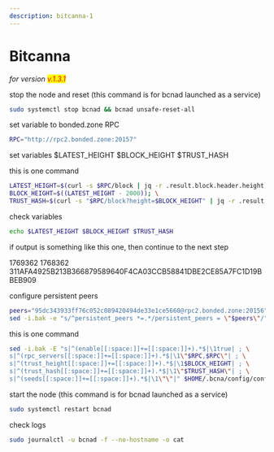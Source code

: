 ```yaml
---
description: bitcanna-1
---
```


# Bitcanna

_for version <mark style="color:red;">v.1.3.1</mark>_

stop the node and reset (this command is for bcnad launched as a service)

```bash
sudo systemctl stop bcnad && bcnad unsafe-reset-all
```

set variable to bonded.zone RPC

```bash
RPC="http://rpc2.bonded.zone:20157"
```

set variables $LATEST\_HEIGHT $BLOCK\_HEIGHT $TRUST\_HASH

this is one command

```bash
LATEST_HEIGHT=$(curl -s $RPC/block | jq -r .result.block.header.height); \
BLOCK_HEIGHT=$((LATEST_HEIGHT - 2000)); \
TRUST_HASH=$(curl -s "$RPC/block?height=$BLOCK_HEIGHT" | jq -r .result.block_id.hash)
```

check variables

```bash
echo $LATEST_HEIGHT $BLOCK_HEIGHT $TRUST_HASH
```

if output is something like this one, then continue to the next step

1769362 1768362 311AFA4925B213B366879589640F4CA03CCB58841DBE2CE85A7FC1D19BBEB909

configure persistent peers

```bash
peers="95dc343933ff76c052c089420494de33e1ce5660@rpc2.bonded.zone:20156"
sed -i.bak -e "s/^persistent_peers *=.*/persistent_peers = \"$peers\"/" $HOME/.bcna/config/config.toml
```

this is one command

```bash
sed -i.bak -E "s|^(enable[[:space:]]+=[[:space:]]+).*$|\1true| ; \
s|^(rpc_servers[[:space:]]+=[[:space:]]+).*$|\1\"$RPC,$RPC\"| ; \
s|^(trust_height[[:space:]]+=[[:space:]]+).*$|\1$BLOCK_HEIGHT| ; \
s|^(trust_hash[[:space:]]+=[[:space:]]+).*$|\1\"$TRUST_HASH\"| ; \
s|^(seeds[[:space:]]+=[[:space:]]+).*$|\1\"\"|" $HOME/.bcna/config/config.toml
```

start the node (this command is for bcnad launched as a service)

```bash
sudo systemctl restart bcnad
```

check logs

```bash
sudo journalctl -u bcnad -f --no-hostname -o cat
```
